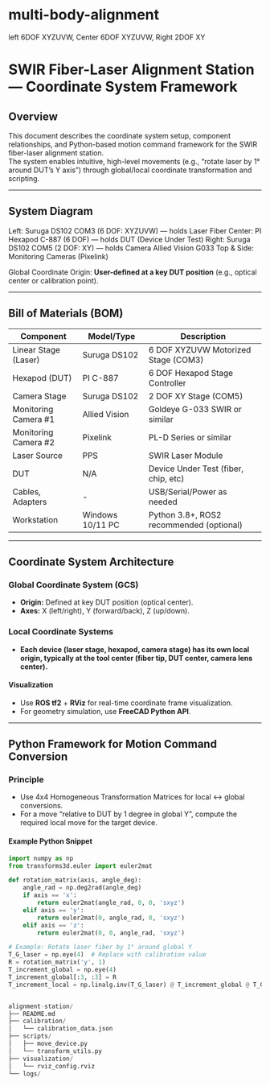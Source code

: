# multi-body-alignment
left 6DOF XYZUVW, Center 6DOF XYZUVW, Right 2DOF XY
# SWIR Fiber-Laser Alignment Station — Coordinate System Framework

## Overview

This document describes the coordinate system setup, component relationships, and Python-based motion command framework for the SWIR fiber-laser alignment station.  
The system enables intuitive, high-level movements (e.g., “rotate laser by 1° around DUT’s Y axis”) through global/local coordinate transformation and scripting.

---

## System Diagram

Left: Suruga DS102 COM3 (6 DOF: XYZUVW) — holds Laser Fiber
Center: PI Hexapod C-887 (6 DOF) — holds DUT (Device Under Test)
Right: Suruga DS102 COM5 (2 DOF: XY) — holds Camera Allied Vision G033
Top & Side: Monitoring Cameras (Pixelink)


Global Coordinate Origin: **User-defined at a key DUT position** (e.g., optical center or calibration point).

---

## Bill of Materials (BOM)

| Component             | Model/Type        | Description                               |
|-----------------------|-------------------|-------------------------------------------|
| Linear Stage (Laser)  | Suruga DS102      | 6 DOF XYZUVW Motorized Stage (COM3)       |
| Hexapod (DUT)         | PI C-887          | 6 DOF Hexapod Stage Controller            |
| Camera Stage          | Suruga DS102      | 2 DOF XY Stage (COM5)                     |
| Monitoring Camera #1  | Allied Vision     | Goldeye G-033 SWIR or similar             |
| Monitoring Camera #2  | Pixelink          | PL-D Series or similar                    |
| Laser Source          | PPS               | SWIR Laser Module                         |
| DUT                   | N/A               | Device Under Test (fiber, chip, etc)      |
| Cables, Adapters      | -                 | USB/Serial/Power as needed                |
| Workstation           | Windows 10/11 PC  | Python 3.8+, ROS2 recommended (optional)  |

---

## Coordinate System Architecture

### Global Coordinate System (GCS)
- **Origin:** Defined at key DUT position (optical center).
- **Axes:** X (left/right), Y (forward/back), Z (up/down).

### Local Coordinate Systems
- **Each device (laser stage, hexapod, camera stage) has its own local origin, typically at the tool center (fiber tip, DUT center, camera lens center).**

#### Visualization
- Use **ROS tf2** + **RViz** for real-time coordinate frame visualization.
- For geometry simulation, use **FreeCAD Python API**.

---

## Python Framework for Motion Command Conversion

### Principle
- Use 4x4 Homogeneous Transformation Matrices for local ↔ global conversions.
- For a move “relative to DUT by 1 degree in global Y”, compute the required local move for the target device.

#### Example Python Snippet

```python
import numpy as np
from transforms3d.euler import euler2mat

def rotation_matrix(axis, angle_deg):
    angle_rad = np.deg2rad(angle_deg)
    if axis == 'x':
        return euler2mat(angle_rad, 0, 0, 'sxyz')
    elif axis == 'y':
        return euler2mat(0, angle_rad, 0, 'sxyz')
    elif axis == 'z':
        return euler2mat(0, 0, angle_rad, 'sxyz')

# Example: Rotate laser fiber by 1° around global Y
T_G_laser = np.eye(4)  # Replace with calibration value
R = rotation_matrix('y', 1)
T_increment_global = np.eye(4)
T_increment_global[:3, :3] = R
T_increment_local = np.linalg.inv(T_G_laser) @ T_increment_global @ T_G_laser


alignment-station/
├── README.md
├── calibration/
│   └── calibration_data.json
├── scripts/
│   ├── move_device.py
│   └── transform_utils.py
├── visualization/
│   └── rviz_config.rviz
└── logs/
